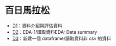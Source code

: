 # 百日馬拉松
+   <a href="https://github.com/kristenchan/2nd-ML100Days/blob/master/homework/Day_001_HW.ipynb">D1</a>：資料介紹與評估資料
+   <a href="https://github.com/kristenchan/2nd-ML100Days/blob/master/homework/Day_002_HW.ipynb">D2</a>：EDA-1/讀取資料EDA: Data summary
+   <a href="https://github.com/kristenchan/2nd-ML100Days/blob/master/homework/Day_003_HW.ipynb">D3</a>：新建一個 dataframe/讀取資料非 csv 的資料

